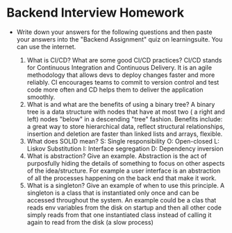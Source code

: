 # Backend Interview Homework

- Write down your answers for the following questions and then paste your answers into the "Backend Assignment" quiz on learningsuite. You can use the internet.

    1. What is CI/CD? What are some good CI/CD practices?
    CI/CD stands for Continuous Integration and Continuous Delivery. It is an agile methodology that allows devs to deploy changes faster and more reliably. 
    CI encourages teams to commit to version control and test code more often and CD helps them to deliver the application smoothly.
    2. What is and what are the benefits of using a binary tree?
    A binary tree is a data structure with nodes that have at most two ( a right and left) nodes "below" in a descending "tree" fashion.
    Benefits include: a great way to store hierarchical data, reflect structural relationships, insertion and deletion are faster than linked lists and arrays, flexible.
    3. What does SOLID mean?
    S: Single responsibility
    O: Open-closed
    L: Liskov Substitution
    I: Interface segregation
    D: Dependency inversion
    4. What is abstraction? Give an example.
    Abstraction is the act of purposfully hiding the details of something to focus on other aspects of the idea/structure. For example a user interface is an abstraction of all the processes happening on the back end that make it work.
    5. What is a singleton? Give an example of when to use this principle.
    A singleton is a class that is instantiated only once and can be accessed throughout the system. An example could be a clas that reads env variables from the disk on startup and then all other code simply reads from that one instantiated class instead of calling it again to read from the disk (a slow process)
